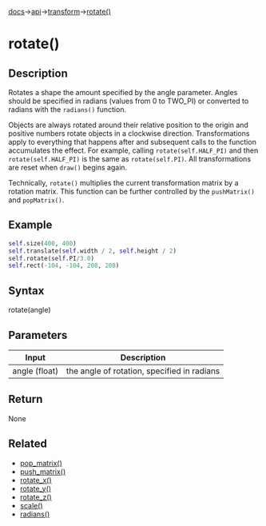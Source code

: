 [docs](/docs/)→[api](/docs/api)→[transform](/docs/api/transform/)→[rotate()](/docs/api/transform/rotate_.md)

# rotate()

## Description

Rotates a shape the amount specified by the angle parameter. Angles should be specified in radians (values from 0 to TWO_PI) or converted to radians with the `radians()` function.

Objects are always rotated around their relative position to the origin and positive numbers rotate objects in a clockwise direction. Transformations apply to everything that happens after and subsequent calls to the function accumulates the effect. For example, calling `rotate(self.HALF_PI)` and then `rotate(self.HALF_PI)` is the same as `rotate(self.PI)`. All transformations are reset when `draw()` begins again.

Technically, `rotate()` multiplies the current transformation matrix by a rotation matrix. This function can be further controlled by the `pushMatrix()` and `popMatrix()`.

## Example

```py
self.size(400, 400)
self.translate(self.width / 2, self.height / 2)
self.rotate(self.PI/3.0)
self.rect(-104, -104, 208, 208)
```

## Syntax

rotate(angle)

## Parameters

| Input | Description |
|-------|-------------|
| angle	(float) | the angle of rotation, specified in radians |

## Return

None

## Related

- [pop_matrix()](/docs/api/transform/pop_matrix_.md)
- [push_matrix()](/docs/api/transform/push_matrix_.md)
- [rotate_x()](/docs/api/transform/rotate_x_.md)
- [rotate_y()](/docs/api/transform/rotate_y_.md)
- [rotate_z()](/docs/api/transform/rotate_z_.md)
- [scale()](/docs/api/transform/scale_.md)
- [radians()](/docs/api/math/trigonometry/radians_.md)
